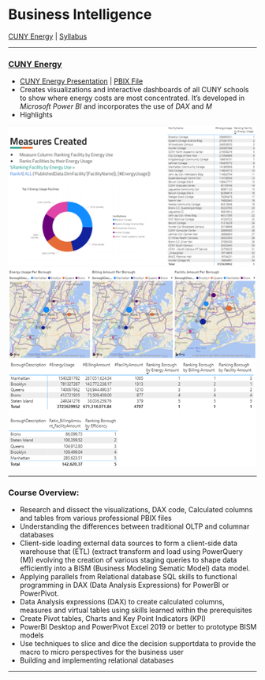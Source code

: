 # Business Intelligence

[CUNY Energy](https://github.com/eng-jonathan/Business_Intelligence/tree/main/CUNY%20Energy) |
[Syllabus](https://github.com/eng-jonathan/Business_Intelligence/blob/main/syllabus/syllabus.pdf)
 
___
### [CUNY Energy](https://github.com/eng-jonathan/Business_Intelligence/tree/main/CUNY%20Energy)
* [CUNY Energy Presentation](https://github.com/eng-jonathan/Business_Intelligence/blob/main/CUNY%20Energy/CUNY%20Energy%20Presentation.pdf) | [PBIX File](https://github.com/eng-jonathan/Business_Intelligence/blob/main/CUNY%20Energy/CUNY%20Energy%20PBIX.pbix) 
* Creates visualizations and interactive dashboards of all CUNY schools to show where energy costs are most concentrated. It’s developed in *Microsoft Power BI* and incorporates the use of *DAX* and *M*
* Highlights

<img src = "Images/cunyenergy_image01.png" width = "750"><img src = "Images/cunyenergy_image03.png" width = "750"><img src = "Images/cunyenergy_image04.png" width = "750">

___ 
### Course Overview:
* Research and dissect the visualizations, DAX code, Calculated columns and tables from various professional PBIX files
* Understanding the differences between traditional OLTP and columnar databases
* Client-side loading external data sources to form a client-side data warehouse that (ETL) (extract transform and load using PowerQuery (M)) evolving the creation of various staging queries to shape data efficiently into a BISM (Business Modeling Sematic Model) data model.
* Applying parallels from Relational database SQL skills to functional programming in DAX (Data Analysis Expressions) for PowerBI or PowerPivot.
* Data Analysis expressions (DAX) to create calculated columns, measures and virtual tables using skills learned within the prerequisites
* Create Pivot tables, Charts and Key Point Indicators (KPI)
* PowerBI Desktop and PowerPivot Excel 2019 or better to prototype BISM models
* Use techniques to slice and dice the decision supportdata to provide the macro to micro perspectives for the business user
* Building and implementing relational databases
___

